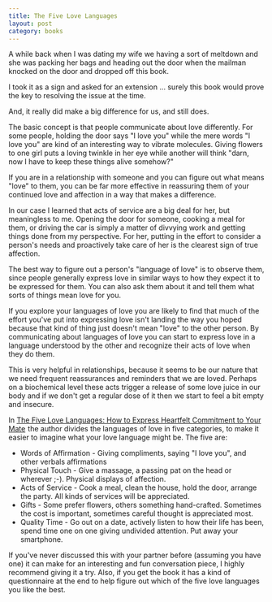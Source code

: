 ```yaml
---
title: The Five Love Languages
layout: post
category: books
---
```


A while back when I was dating my wife we having a sort of meltdown and she was packing her
bags and heading out the door when the mailman knocked on the door and dropped off this
book.

I took it as a sign and asked for an extension ... surely this book would prove the key to
resolving the issue at the time.

And, it really did make a big difference for us, and still does.

The basic concept is that people communicate about love differently.  For some people,
holding the door says "I love you" while the mere words "I love you" are kind of an
interesting way to vibrate molecules.  Giving flowers to one girl puts a loving twinkle
in her eye while another will think "darn, now I have to keep these things alive somehow?"

If you are in a relationship with someone and you can figure out what means "love" to them,
you can be far more effective in reassuring them of your continued love and affection in a
way that makes a difference.

In our case I learned that acts of service are a big deal for her, but meaningless to me.
Opening the door for someone, cooking a meal for them, or driving the car is simply
a matter of divvying work and getting things done from my perspective.  For her, putting
in the effort to consider a person's needs and proactively take care of her is the clearest
sign of true affection.

The best way to figure out a person's "language of love" is to observe them, since people generally
express love in similar ways to how they expect it to be expressed for them.  You can also ask them
about it and tell them what sorts of things mean love for you.

If you explore your languages of love you are likely to find that much of the effort you've put into
expressing love isn't landing the way you hoped because that kind of thing just doesn't mean
"love" to the other person.  By communicating about languages of love you can start to express
love in a language understood by the other and recognize their acts of love when they do them.

This is very helpful in relationships, because it seems to be our nature that we need frequent
reassurances and reminders that we are loved.  Perhaps on a biochemical level these
acts trigger a release of some love juice in our body and if we don't get a regular dose of it
then we start to feel a bit empty and insecure.

<p>In <a href="http://goo.gl/FjXq3">The Five Love Languages: How to Express Heartfelt Commitment to Your Mate</a><img src="http://goo.gl/IMbiP" width="1" height="1" border="0" alt="" style="border:none !important; margin:0px !important;" /> the author divides the languages of love in five categories,
to make it easier to imagine what your love language might be.  The five are:</p>

* Words of Affirmation - Giving compliments, saying "I love you", and other verbals affirmations
* Physical Touch - Give a massage, a passing pat on the head or wherever ;-).  Physical displays of affection.
* Acts of Service - Cook a meal, clean the house, hold the door, arrange the party.  All kinds of services will be appreciated.
* Gifts - Some prefer flowers, others something hand-crafted.  Sometimes the cost is important, sometimes careful thought is appreciated most.
* Quality Time - Go out on a date, actively listen to how their life has been, spend time one on one giving undivided attention.  Put away your smartphone.

If you've never discussed this with your partner before (assuming you have one) it can make for an
interesting and fun conversation piece, I highly recommend giving it a try.  Also, if you get the
book it has a kind of questionnaire at the end to help figure out which of the five love
languages you like the best.


